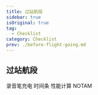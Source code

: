 ```yaml
---
title: 过站航段
sidebar: true
isOriginal: true
tag:
  - Checklist
category: Checklist
prev: ./before-flight-going.md
---
```


## 过站航段

<MyChecklistItem itemID="录音笔充电">
  录音笔充电
</MyChecklistItem>

<MyChecklistItem itemID="时间条">
  时间条
</MyChecklistItem>

<MyChecklistItem itemID="性能计算">
  性能计算  
</MyChecklistItem>

<MyChecklistItem itemID="NOTAM">
  NOTAM
</MyChecklistItem>

